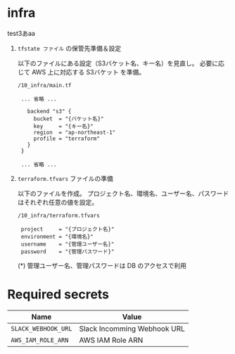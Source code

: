 # infra
test3あaa
1. `tfstate ファイル` の保管先準備＆設定

    以下のファイルにある設定（S3バケット名、キー名）を見直し。
    必要に応じて AWS 上に対応する S3バケット を準備。

    `/10_infra/main.tf`

        ... 省略 ...

          backend "s3" {
            bucket  = "{バケット名}"
            key     = "{キー名}"
            region  = "ap-northeast-1"
            profile = "terraform"
          }
        }

        ... 省略 ...


1. `terraform.tfvars` ファイルの準備

    以下のファイルを作成。
    プロジェクト名、環境名、ユーザー名、パスワードはそれぞれ任意の値を設定。

    `/10_infra/terraform.tfvars`

        project     = "{プロジェクト名}"
        environment = "{環境名}"
        username    = "{管理ユーザー名}"
        password    = "{管理パスワード}"

    (*) 管理ユーザー名、管理パスワードは DB のアクセスで利用

# Required secrets

|Name|Value|
|---|---|
| `SLACK_WEBHOOK_URL` | Slack Incomming Webhook URL |
| `AWS_IAM_ROLE_ARN`  | AWS IAM Role ARN |

